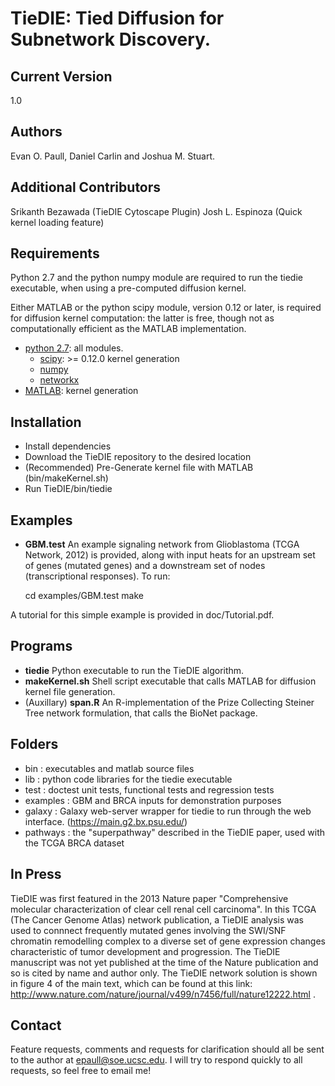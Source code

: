 TieDIE: Tied Diffusion for Subnetwork Discovery. 
========

Current Version 
--------

1.0
	
Authors
--------

Evan O. Paull, Daniel Carlin and Joshua M. Stuart.

Additional Contributors
--------

Srikanth Bezawada (TieDIE Cytoscape Plugin)
Josh L. Espinoza (Quick kernel loading feature)


Requirements
--------

Python 2.7 and the python numpy module are required to run the tiedie 
executable, when using a pre-computed diffusion kernel. 

Either MATLAB or the python scipy module, version 0.12 or later, is 
required for diffusion kernel computation: the latter is free, though
not as computationally efficient as the MATLAB implementation.

* [python 2.7](http://www.python.org/): all modules.
   * [scipy](http://www.scipy.org/): >= 0.12.0 kernel generation
   * [numpy](http://numpy.scipy.org/)
   * [networkx](http://networkx.github.io/)
* [MATLAB](http://www.mathworks.com/products/matlab/): kernel generation

Installation
-------

- Install dependencies
- Download the TieDIE repository to the desired location
- (Recommended) Pre-Generate kernel file with MATLAB (bin/makeKernel.sh)
- Run TieDIE/bin/tiedie

Examples
-------
- **GBM.test** An example signaling network from Glioblastoma (TCGA Network, 2012) is provided, along with input heats 
for an upstream set of genes (mutated genes) and a downstream set of nodes (transcriptional responses). To run:

	cd examples/GBM.test
	make

A tutorial for this simple example is provided in doc/Tutorial.pdf. 

Programs
-------

- **tiedie** Python executable to run the TieDIE algorithm. 
- **makeKernel.sh** Shell script executable that calls MATLAB for diffusion kernel file generation.
- (Auxillary) **span.R** An R-implementation of the Prize Collecting Steiner Tree network formulation, that calls 
the BioNet package. 

Folders
------
* bin : executables and matlab source files
* lib : python code libraries for the tiedie executable
* test : doctest unit tests, functional tests and regression tests
* examples : GBM and BRCA inputs for demonstration purposes
* galaxy : Galaxy web-server wrapper for tiedie to run through the web interface. (https://main.g2.bx.psu.edu/)
* pathways : the "superpathway" described in the TieDIE paper, used with the TCGA BRCA dataset

In Press
------
TieDIE was first featured in the 2013 Nature paper "Comprehensive molecular characterization of clear cell renal cell carcinoma". In this TCGA (The Cancer Genome Atlas) network publication, a TieDIE analysis was used to connnect frequently mutated genes involving the SWI/SNF chromatin remodelling complex to a diverse set of gene expression changes characteristic of tumor development and progression. The TieDIE manuscript was not yet published at the time of the Nature publication and so is cited by name and author only. The TieDIE network solution is shown in figure 4 of the main text, which can be found at this link: http://www.nature.com/nature/journal/v499/n7456/full/nature12222.html . 



Contact
------
Feature requests, comments and requests for clarification should all be sent to the author at <epaull@soe.ucsc.edu>. 
I will try to respond quickly to all requests, so feel free to email me!
